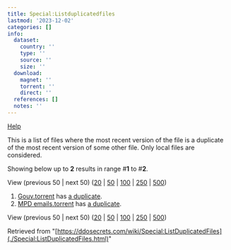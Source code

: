 ```yaml
---
title: Special:Listduplicatedfiles
lastmod: '2023-12-02'
categories: []
info:
  dataset:
    country: ''
    type: ''
    source: ''
    size: ''
  download:
    magnet: ''
    torrent: ''
    direct: ''
  references: []
  notes: ''
---
```




[Help](https://www.mediawiki.org/wiki/Special:MyLanguage/Help:Managing_files)

This is a list of files where the most recent version of the file is a
duplicate of the most recent version of some other file. Only local
files are considered.

Showing below up to **2** results in range #**1** to #**2**.

View (previous 50 | next 50)
([20](../index.php%3Ftitle=Special:ListDuplicatedFiles&limit=20&offset=0.html "Show 20 results per page")
|
[50](../index.php%3Ftitle=Special:ListDuplicatedFiles&limit=50&offset=0.html "Show 50 results per page")
|
[100](../index.php%3Ftitle=Special:ListDuplicatedFiles&limit=100&offset=0.html "Show 100 results per page")
|
[250](../index.php%3Ftitle=Special:ListDuplicatedFiles&limit=250&offset=0.html "Show 250 results per page")
|
[500](../index.php%3Ftitle=Special:ListDuplicatedFiles&limit=500&offset=0.html "Show 500 results per page"))

1. [Gouv.torrent](./File:Gouv.torrent.html "File:Gouv.torrent") has [a
duplicate](./Special:FileDuplicateSearch/Gouv.torrent.html "Special:FileDuplicateSearch/Gouv.torrent").
2. [MPD
emails.torrent](./File:MPD_emails.torrent.html "File:MPD emails.torrent")
has [a
duplicate](./Special:FileDuplicateSearch/MPD_emails.torrent.html "Special:FileDuplicateSearch/MPD emails.torrent").

View (previous 50 | next 50)
([20](../index.php%3Ftitle=Special:ListDuplicatedFiles&limit=20&offset=0.html "Show 20 results per page")
|
[50](../index.php%3Ftitle=Special:ListDuplicatedFiles&limit=50&offset=0.html "Show 50 results per page")
|
[100](../index.php%3Ftitle=Special:ListDuplicatedFiles&limit=100&offset=0.html "Show 100 results per page")
|
[250](../index.php%3Ftitle=Special:ListDuplicatedFiles&limit=250&offset=0.html "Show 250 results per page")
|
[500](../index.php%3Ftitle=Special:ListDuplicatedFiles&limit=500&offset=0.html "Show 500 results per page"))

Retrieved from
"[https://ddosecrets.com/wiki/Special:ListDuplicatedFiles](./Special:ListDuplicatedFiles.html)"

